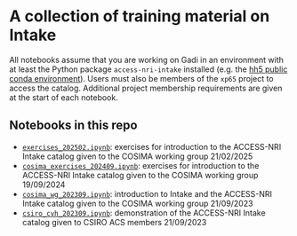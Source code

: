 # A collection of training material on Intake

All notebooks assume that you are working on Gadi in an environment with at least the Python package `access-nri-intake` installed (e.g. the [hh5 public conda environment](http://climate-cms.wikis.unsw.edu.au/Conda)). Users must also be members of the `xp65` project to access the catalog. Additional project membership requirements are given at the start of each notebook.

## Notebooks in this repo

- [`exercises_202502.ipynb`](https://github.com/ACCESS-Hive/intake-training/blob/2025_02/2025_02/exercises_202502.ipynb): exercises for introduction to the ACCESS-NRI Intake catalog given to the COSIMA working group 21/02/2025
- [`cosima_exercises_202409.ipynb`](https://github.com/ACCESS-Hive/intake-training/blob/main/2024_09/cosima_exercises_202409.ipynb): exercises for introduction to the ACCESS-NRI Intake catalog given to the COSIMA working group 19/09/2024
- [`cosima_wg_202309.ipynb`](https://github.com/ACCESS-Hive/intake-training/blob/main/2023_09/cosima_wg_202309.ipynb): introduction to Intake and the ACCESS-NRI Intake catalog given to the COSIMA working group 21/09/2023
- [`csiro_cvh_202309.ipynb`](https://github.com/ACCESS-Hive/intake-training/blob/main/2023_09/csiro_cvh_202309.ipynb): demonstration of the ACCESS-NRI Intake catalog given to CSIRO ACS members 21/09/2023
